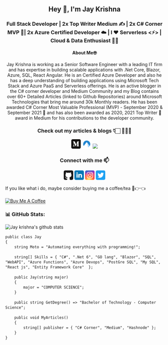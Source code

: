 <h2 align='center'>Hey 👋, I'm Jay Krishna</h2>
<h3 align = 'center'> Full Stack Developer | 2x Top Writer Medium ✍️ | 2x C# Corner MVP 🏅| 2x Azure Certified Developer ☁️ | I ♥ Serverless <⚡> | Cloud & Data Enthusiast 🤷‍♂️
<h4 align='center'>About Me🤓</h4>
<p align='center'>Jay Krishna is working as a Senior Software Engineer with a leading IT firm and has expertise in building scalable applications with .Net Core, Blazor, Azure, SQL, React Angular. He is an Certified Azure Developer and also he has a deep understanding of building applications using Microsoft Tech Stack and Azure PaaS and Serverless offerings. He is an active blogger in the C# corner developer and Medium Community and my Blog contains over 60+ Detailed Articles (linked to Github Repositories) around Microsoft Technologies that bring me around 30k Monthly readers. He has been awarded C# Corner Most Valuable Professional (MVP) - September 2020 & September 2021 🥇   and has also been awarded as 2020, 2021 Top Writer 🥇  award in Medium for his contributions to the developer community.</p><h3 align = 'center'>Check out my articles & blogs 👇🏻 👨🏻‍💻 </h3>
<p align = 'center'><a href = https://jaykrishnareddy.medium.com/ target='blank'> <img src=https://github.com/edent/SuperTinyIcons/blob/master/images/svg/medium.svg height='30' weight='30'/></a>
 <a href = https://www.c-sharpcorner.com/members/jay-krishna4 target='blank'> <img src=https://github.com/edent/SuperTinyIcons/blob/master/images/svg/codeberg.svg height='30' weight='30'/></a>
 <a href = https://jaykrishnareddy.hashnode.dev target='blank'> <img src=https://user-images.githubusercontent.com/35819660/103106661-f0dca800-45fc-11eb-94b1-3e0d1845820f.png height='30' weight='30'/></a><h3 align='center'>Connect with me  📫 </h3>
<p align = 'center'> 
 <a href = https://github.com/https://github.com/JayKrishnareddy target='blank'> <img src=https://github.com/edent/SuperTinyIcons/blob/master/images/svg/github.svg height='30' weight='30'/></a>
<a href = https://www.linkedin.com/in/https://www.linkedin.com/in/jay-krishna-reddy/ target='blank'> <img src=https://github.com/edent/SuperTinyIcons/blob/master/images/svg/linkedin.svg height='30' weight='30'/></a> 
<a href = https://www.instagram.com/jaykrishnareddy/ target='blank'> <img src=https://github.com/edent/SuperTinyIcons/blob/master/images/svg/instagram.svg height='30' weight='30'/></a>
<a href = https://twitter.com/jaykrishnaredde target='blank'> <img src=https://github.com/edent/SuperTinyIcons/blob/master/images/svg/twitter.svg height='30' weight='30'/></a>
 
If you like what i do, maybe consider buying me a coffee/tea 🥺👉👈
<br /><br />
<a href="https://www.buymeacoffee.com/jaykrishnareddy" target="_blank"><img src="https://www.buymeacoffee.com/assets/img/custom_images/orange_img.png" alt="Buy Me A Coffee" style="height: 41px !important;width: 174px !important;box-shadow: 0px 3px 2px 0px rgba(190, 190, 190, 0.5) !important;-webkit-box-shadow: 0px 3px 2px 0px rgba(190, 190, 190, 0.5) !important;" ></a>
<br />
 
### 📊 GitHub Stats:
![Jay krishna's github stats](https://github-readme-stats.vercel.app/api?username=jaykrishnareddy&show_icons=true&count_private=true&include_all_commits=true)

```
public class Jay
{
    string Moto = "Automating everything with programming!";

    string[] Skills = { "C#", ".Net 6", "GO lang", "Blazor", "SQL", "WebAPI", "Azure Functions", "Azure Devops", "PostGre SQL", "My SQL", "React js", "Entity Framework Core"  };

    public Jay(string major)
    {
        major = "COMPUTER SCIENCE";
    }

    public string GetDegree() => "Bachelor of Technology - Computer Science";

    public void MyArticles()
    {
        string[] publisher = { "C# Corner", "Medium", "Hashnode" };
    }
}    
```

